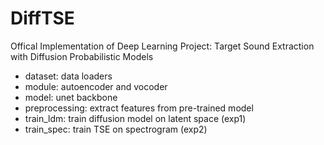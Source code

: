 # DiffTSE
Offical Implementation of Deep Learning Project: Target Sound Extraction with Diffusion Probabilistic Models

- dataset: data loaders
- module: autoencoder and vocoder
- model: unet backbone
- preprocessing: extract features from pre-trained model
- train_ldm: train diffusion model on latent space (exp1)
- train_spec: train TSE on spectrogram (exp2)
